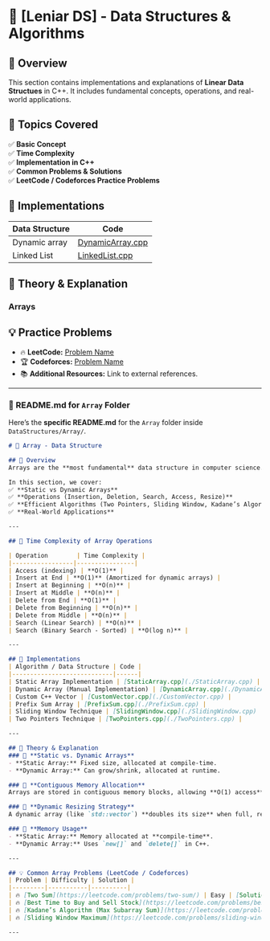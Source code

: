 # 📂 [Leniar DS] - Data Structures & Algorithms

## 📌 Overview
This section contains implementations and explanations of **Linear Data Structues** in C++. It includes fundamental concepts, operations, and real-world applications.

## 📖 Topics Covered
✅ **Basic Concept**  
✅ **Time Complexity**  
✅ **Implementation in C++**  
✅ **Common Problems & Solutions**  
✅ **LeetCode / Codeforces Practice Problems**

## 🚀 Implementations
| Data Structure | Code |
|----------------------------|------|
| Dynamic array | [DynamicArray.cpp](./DynamicArray.cpp) |
| Linked List | [LinkedList.cpp](./LinkedList.cpp) |

## 📝 Theory & Explanation
### Arrays


## 💡 Practice Problems
- 🔥 **LeetCode:** [Problem Name](https://leetcode.com/problems/example/)
- 🏆 **Codeforces:** [Problem Name](https://codeforces.com/problemset/problem/example)
- 📚 **Additional Resources:** Link to external references.

---

### **📌 README.md for `Array` Folder**
Here’s the **specific README.md** for the `Array` folder inside `DataStructures/Array/`.

```md
# 📂 Array - Data Structure

## 📌 Overview
Arrays are the **most fundamental** data structure in computer science. They provide a **contiguous memory allocation**, making them efficient for indexed access.

In this section, we cover:
✅ **Static vs Dynamic Arrays**  
✅ **Operations (Insertion, Deletion, Search, Access, Resize)**  
✅ **Efficient Algorithms (Two Pointers, Sliding Window, Kadane’s Algorithm)**  
✅ **Real-World Applications**  

---

## 📖 Time Complexity of Array Operations

| Operation        | Time Complexity |
|-----------------|----------------|
| Access (indexing) | **O(1)** |
| Insert at End | **O(1)** (Amortized for dynamic arrays) |
| Insert at Beginning | **O(n)** |
| Insert at Middle | **O(n)** |
| Delete from End | **O(1)** |
| Delete from Beginning | **O(n)** |
| Delete from Middle | **O(n)** |
| Search (Linear Search) | **O(n)** |
| Search (Binary Search - Sorted) | **O(log n)** |

---

## 🚀 Implementations
| Algorithm / Data Structure | Code |
|----------------------------|------|
| Static Array Implementation | [StaticArray.cpp](./StaticArray.cpp) |
| Dynamic Array (Manual Implementation) | [DynamicArray.cpp](./DynamicArray.cpp) |
| Custom C++ Vector | [CustomVector.cpp](./CustomVector.cpp) |
| Prefix Sum Array | [PrefixSum.cpp](./PrefixSum.cpp) |
| Sliding Window Technique | [SlidingWindow.cpp](./SlidingWindow.cpp) |
| Two Pointers Technique | [TwoPointers.cpp](./TwoPointers.cpp) |

---

## 📝 Theory & Explanation
### 📌 **Static vs. Dynamic Arrays**
- **Static Array:** Fixed size, allocated at compile-time.
- **Dynamic Array:** Can grow/shrink, allocated at runtime.

### 📌 **Contiguous Memory Allocation**
Arrays are stored in contiguous memory blocks, allowing **O(1) access** via indexing.

### 📌 **Dynamic Resizing Strategy**
A dynamic array (like `std::vector`) **doubles its size** when full, reducing overall complexity.

### 📌 **Memory Usage**
- **Static Array:** Memory allocated at **compile-time**.
- **Dynamic Array:** Uses `new[]` and `delete[]` in C++.

---

## 💡 Common Array Problems (LeetCode / Codeforces)
| Problem | Difficulty | Solution |
|---------|-----------|----------|
| 🔥 [Two Sum](https://leetcode.com/problems/two-sum/) | Easy | [Solution](./TwoSum.cpp) |
| 🔥 [Best Time to Buy and Sell Stock](https://leetcode.com/problems/best-time-to-buy-and-sell-stock/) | Easy | [Solution](./BuySellStock.cpp) |
| 🔥 [Kadane’s Algorithm (Max Subarray Sum)](https://leetcode.com/problems/maximum-subarray/) | Medium | [Solution](./Kadane.cpp) |
| 🔥 [Sliding Window Maximum](https://leetcode.com/problems/sliding-window-maximum/) | Hard | [Solution](./SlidingWindowMaximum.cpp) |

---